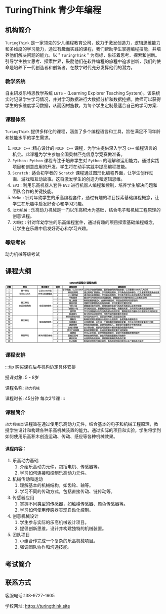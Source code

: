 # TuringThink 青少年编程

## 机构简介

 `TuringThink` 是一家领先的少儿编程教育公司，致力于激发创造力，逻辑思维能力和多维度的学习能力，通过有趣而实践的课程，我们帮助学生掌握编程技能，并培养他们解决问题的能力。以 " `TuringThink` " 为商标，象征着思考、探索和创新。引导学生独立思考、探索世界，鼓励他们在软件编程的旅程中追求创新，我们的使命是培养下一代创造者和创新者，在数字时代充分发挥他们的潜力。

### 教学系统

自主研发乐特思教学系统 `LETS` - (Learning Explorer Teaching System)。该系统实时记录学生学习情况，并对学习数据进行大数据分析和数据挖掘。教师可以获得学生的多维度学习数据，从而因材施教，为每个学生定制最适合自己的学习方案.

### 课程体系

`TuringThink` 提供多样化的课程，涵盖了多个编程语言和工具，旨在满足不同年龄和技能水平的学生需求。

1. `NOIP C++` :精心设计的 `NOIP C++` 课程，为学生提供深入学习 `C++` 编程语言的机会。此课程为学生参加全国奥林匹克信息学竞赛做准备。
2. `Python` : `Python` 课程专注于培养学生对 `Python` 的理解和运用能力。通过实践项目和创意应用的开发，学生将在动手实践中提高编程技能。
3. `Scratch` : 适合初学者的 `Scratch` 课程通过图形化编程界面，让学生创作动画、游戏和互动故事。这将激发学生的创造力和逻辑思维。
4. `EV3` : 利用乐高机器人套件 `EV3` 进行机器人编程和控制，培养学生解决问题和团队合作的关键技能。
5. `WeDo` : 针对年幼学生的乐高编程套件，通过有趣的项目探索基础编程概念，让学生在乐趣中启发好奇心和学习兴趣。
6. `动力机械` : 乐高动力机械是一门以乐高积木为基础，结合电子和机械工程原理的创意课程。
7. `大颗粒` : 针对年幼学生的乐高编程套件，通过有趣的项目探索基础编程概念，让学生在乐趣中启发好奇心和学习兴趣。




### 等级考试

动力机械等级考试

## 课程大纲

![](/images/kidsedu/scratch.png)

### 课程安排

:::tip
购买课程后与机构协定具体安排

授课对象: 5 - 8岁

课程名称:  `动力机械` 

课程时长: 45分钟 每次2节课
:::

### 课程简介

`动力机械`本课程旨在通过使用乐高动力元件，结合基本的电子和机械工程原理，教授学生设计和构建各种乐高机械装置的能力。通过实际的项目和实验，学生将学到如何使用乐高积木创造运动、传动、感应等各种机械效果。

#### 课程内容：
1. 乐高动力基础
   1. 介绍乐高动力元件，包括电机、传感器等。
   2. 学习如何连接和控制乐高动力元件。
2. 机械传动和运动
   1. 理解基本的机械结构，如齿轮、轴等。
   2. 学习不同的传动方式，包括直接传动、链传动等。
3. 传感器应用
   1. 掌握不同类型的传感器，如触碰传感器、颜色传感器等。
   2. 学习如何使用传感器实现自动化控制。
4. 创意机械设计
   1. 学生参与实际的乐高机械设计项目。
   2. 提倡创新思维，设计并构建独特的机械装置。
5. 团队项目
   1. 小组合作完成一个复杂的乐高机械项目。
   2. 强调团队协作和沟通技能。

## 考试简介



## 联系方式

客服电话:138-9727-1605

学校网址: https://turingthink.site
